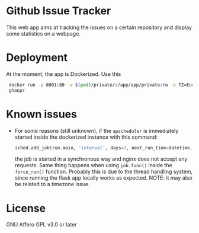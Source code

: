 # Github Issue Tracker

This web app aims at tracking the issues on a certain repository and display
some statistics on a webpage.

# Deployment
At the moment, the app is Dockerized.
Use this 

``` bash
 docker run -p 8001:80 -v $(pwd)/private/:/app/app/private:rw -e TZ=Europe/Rome
 ghanpr
```

# Known issues
* For some reasons (still unknown), if the `apscheduler` is immediately started
  inside the dockerized instance with this command:

  ```python
  sched.add_job(run.main, 'interval', days=7, next_run_time=datetime.now())
  ```
  the job is started in a synchronous way and nginx does not accept any
  requests. Same thing happens when using `job.func()` inside the `force_run()`
  function. 
  Probably this is due to the thread handling system, since running the flask
  app locally works as expected.
  NOTE: it may also be related to a timezone issue.
 

# License
GNU Affero GPL v3.0 or later
